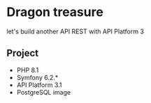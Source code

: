 # Dragon treasure

let's build another API REST with API Platform 3

## Project
* PHP 8.1
* Symfony 6.2.*
* API Platform 3.1
* PostgreSQL image